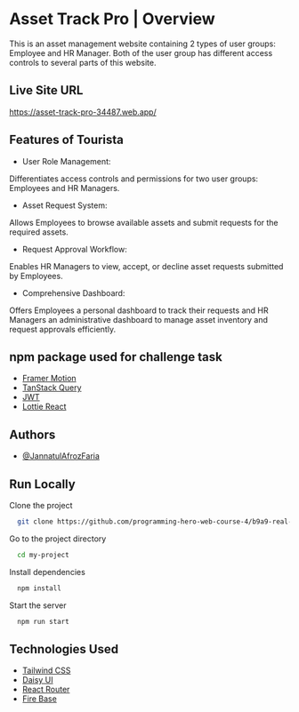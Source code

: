 
#  Asset Track Pro | Overview

 This is an asset management website containing 2 types of user groups: Employee and HR Manager. Both of the user group has different access controls to several parts of this website.



## Live Site URL

  https://asset-track-pro-34487.web.app/

## Features of Tourista

- User Role Management:

Differentiates access controls and permissions for two user groups: Employees and HR Managers.
- Asset Request System:

Allows Employees to browse available assets and submit requests for the required assets.
- Request Approval Workflow:

Enables HR Managers to view, accept, or decline asset requests submitted by Employees.

- Comprehensive Dashboard:

Offers Employees a personal dashboard to track their requests and HR Managers an administrative dashboard to manage asset inventory and request approvals efficiently.





## npm package used for challenge task

 - [Framer Motion](https://www.npmjs.com/package/framer-motion)
 - [TanStack Query](https://tanstack.com/query/v4/docs/framework/react/quick-start)
- [JWT](https://jwt.io/)
- [Lottie React](https://www.npmjs.com/package/lottie-react)
## Authors

- [@JannatulAfrozFaria](https://github.com/JannatulAfrozFaria)


## Run Locally

Clone the project

```bash
  git clone https://github.com/programming-hero-web-course-4/b9a9-real-estate-JannatulAfrozFaria
```

Go to the project directory

```bash
  cd my-project
```

Install dependencies

```bash
  npm install
```

Start the server

```bash
  npm run start
```





## Technologies Used

 - [Tailwind CSS](https://tailwindcss.com/)
 - [Daisy UI](https://daisyui.com/)
 - [React Router](https://reactrouter.com/en/main)
  - [Fire Base](https://console.firebase.google.com/)

